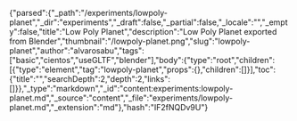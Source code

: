 {"parsed":{"_path":"/experiments/lowpoly-planet","_dir":"experiments","_draft":false,"_partial":false,"_locale":"","_empty":false,"title":"Low Poly Planet","description":"Low Poly Planet exported from Blender","thumbnail":"/lowpoly-planet.png","slug":"lowpoly-planet","author":"alvarosabu","tags":["basic","cientos","useGLTF","blender"],"body":{"type":"root","children":[{"type":"element","tag":"lowpoly-planet","props":{},"children":[]}],"toc":{"title":"","searchDepth":2,"depth":2,"links":[]}},"_type":"markdown","_id":"content:experiments:lowpoly-planet.md","_source":"content","_file":"experiments/lowpoly-planet.md","_extension":"md"},"hash":"IF2fNQDv9U"}